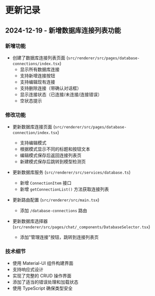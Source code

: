 # 更新记录

## 2024-12-19 - 新增数据库连接列表功能

### 新增功能

- 创建了数据库连接列表页面 (`src/renderer/src/pages/database-connections/index.tsx`)
  - 显示所有数据库连接
  - 支持新增连接按钮
  - 支持编辑现有连接
  - 支持删除连接（带确认对话框）
  - 显示连接状态（已连接/未连接/连接错误）
  - 空状态提示

### 修改功能

- 更新数据库连接页面 (`src/renderer/src/pages/database-connection/index.tsx`)
  - 支持编辑模式
  - 根据模式显示不同的标题和按钮文本
  - 编辑模式保存后返回连接列表页
  - 新建模式保存后跳转到模型检测页

- 更新数据库服务 (`src/renderer/src/services/database.ts`)
  - 新增 `ConnectionItem` 接口
  - 新增 `getConnectionList()` 方法获取连接列表

- 更新路由配置 (`src/renderer/src/main.tsx`)
  - 添加 `/database-connections` 路由

- 更新数据库选择器 (`src/renderer/src/pages/chat/_components/DatabaseSelector.tsx`)
  - 添加"管理连接"按钮，跳转到连接列表页

### 技术细节

- 使用 Material-UI 组件构建界面
- 支持响应式设计
- 实现了完整的 CRUD 操作界面
- 添加了适当的错误处理和加载状态
- 使用 TypeScript 确保类型安全
